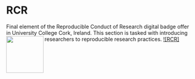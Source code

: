 # RCR
Final element of the Reproducible Conduct of Research digital badge offer in University College Cork, Ireland. This section is tasked with introducing researchers to reproducible research practices.
[![RCR]<img align="left" width="100" height="100" src="https://libapps-eu.s3.amazonaws.com/accounts/138263/images/VPRI_Digital_Badge_in_Responsible_Conduct_of_Research_v2.png">](https://libguides.ucc.ie/researchdataservice/trainingandsupport)


